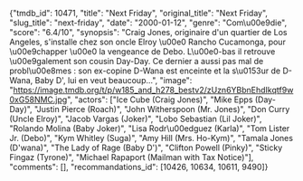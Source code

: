 {"tmdb_id": 10471, "title": "Next Friday", "original_title": "Next Friday", "slug_title": "next-friday", "date": "2000-01-12", "genre": "Com\u00e9die", "score": "6.4/10", "synopsis": "Craig Jones, originaire d'un quartier de Los Angeles, s'installe chez son oncle Elroy \u00e0 Rancho Cucamonga, pour \u00e9chapper \u00e0 la vengeance de Debo. L\u00e0-bas il retrouve \u00e9galement son cousin Day-Day. Ce dernier a aussi pas mal de probl\u00e8mes : son ex-copine D-Wana est enceinte et la s\u0153ur de D-Wana, Baby D', lui en veut beaucoup...", "image": "https://image.tmdb.org/t/p/w185_and_h278_bestv2/zUzn6YBbnEhdIkqtf9w0xG58NMC.jpg", "actors": ["Ice Cube (Craig Jones)", "Mike Epps (Day-Day)", "Justin Pierce (Roach)", "John Witherspoon (Mr. Jones)", "Don Curry (Uncle Elroy)", "Jacob Vargas (Joker)", "Lobo Sebastian (Lil Joker)", "Rolando Molina (Baby Joker)", "Lisa Rodr\u00edguez (Karla)", "Tom Lister Jr. (Debo)", "Kym Whitley (Suga)", "Amy Hill (Mrs. Ho-Kym)", "Tamala Jones (D'wana)", "The Lady of Rage (Baby D')", "Clifton Powell (Pinky)", "Sticky Fingaz (Tyrone)", "Michael Rapaport (Mailman with Tax Notice)"], "comments": [], "recommandations_id": [10426, 10634, 10611, 9490]}